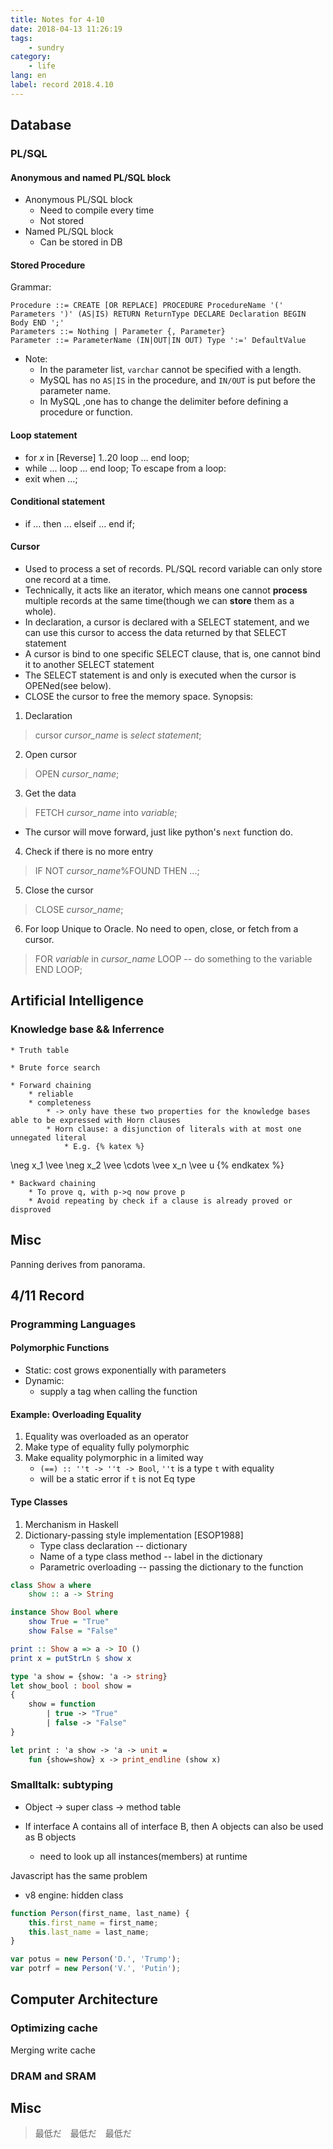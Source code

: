```yaml
---
title: Notes for 4-10
date: 2018-04-13 11:26:19
tags:
    - sundry
category:
    - life
lang: en
label: record 2018.4.10
---
```



## Database

### PL/SQL

#### Anonymous and named PL/SQL block
* Anonymous PL/SQL block
    * Need to compile every time
    * Not stored
* Named PL/SQL block
    * Can be stored in DB

#### Stored Procedure

Grammar:

    Procedure ::= CREATE [OR REPLACE] PROCEDURE ProcedureName '(' Parameters ')' (AS|IS) RETURN ReturnType DECLARE Declaration BEGIN Body END ';'
    Parameters ::= Nothing | Parameter {, Parameter}
    Parameter ::= ParameterName (IN|OUT|IN OUT) Type ':=' DefaultValue

* Note:
    * In the parameter list, `varchar` cannot be specified with a length.
    * MySQL has no `AS|IS` in the procedure, and `IN/OUT` is put before the parameter name.
    * In MySQL ,one has to change the delimiter before defining a procedure or function.


#### Loop statement
* for *x* in [Reverse] 1..20 loop ... end loop;
* while ... loop ... end loop;
To escape from a loop:
* exit when ...;

#### Conditional statement
* if ... then ... elseif ... end if;

#### Cursor
* Used to process a set of records. PL/SQL record variable can only store one record at a time.
* Technically, it acts like an iterator, which means one cannot **process** multiple records at the same time(though we can **store** them as a whole).
* In declaration, a cursor is declared with a SELECT statement, and we can use this cursor to access the data returned by that SELECT statement
* A cursor is bind to one specific SELECT clause, that is, one cannot bind it to another SELECT statement
* The SELECT statement is and only is executed when the cursor is OPENed(see below).
* CLOSE the cursor to free the memory space.
Synopsis:
1. Declaration
> cursor *cursor_name* is *select statement*;
2. Open cursor
> OPEN *cursor_name*;
3. Get the data
> FETCH *cursor_name* into *variable*;
* The cursor will move forward, just like python's `next` function do.
4. Check if there is no more entry
> IF NOT *cursor_name*%FOUND THEN ...;
5. Close the cursor
> CLOSE *cursor_name*;
6. For loop
Unique to Oracle.
No need to open, close, or fetch from a cursor.
> FOR *variable* in *cursor_name* LOOP
> -- do something to the variable
> END LOOP;

## Artificial Intelligence

### Knowledge base && Inferrence
    * Truth table

    * Brute force search

    * Forward chaining
        * reliable
        * completeness
            * -> only have these two properties for the knowledge bases able to be expressed with Horn clauses
            * Horn clause: a disjunction of literals with at most one unnegated literal
                * E.g. {% katex %}
\neg x_1 \vee \neg x_2 \vee \cdots \vee x_n \vee u
{% endkatex %}

    * Backward chaining
        * To prove q, with p->q now prove p
        * Avoid repeating by check if a clause is already proved or disproved

## Misc

Panning derives from panorama.

## 4/11 Record

### Programming Languages

#### Polymorphic Functions
* Static: cost grows exponentially with parameters
* Dynamic:
    * supply a tag when calling the function

#### Example: Overloading Equality

1. Equality was overloaded as an operator
2. Make type of equality fully polymorphic
3. Make equality polymorphic in a limited way
    * `(==) :: ''t -> ''t -> Bool`, `''t` is a type `t` with equality
    * will be a static error if `t` is not Eq type

#### Type Classes
1. Merchanism in Haskell
2. Dictionary-passing style implementation [ESOP1988]
    * Type class declaration -- dictionary
    * Name of a type class method -- label in the dictionary
    * Parametric overloading -- passing the dictionary to the function

```haskell
class Show a where
    show :: a -> String

instance Show Bool where
    show True = "True"
    show False = "False"

print :: Show a => a -> IO ()
print x = putStrLn $ show x
```

```ocaml
type 'a show = {show: 'a -> string}
let show_bool : bool show = 
{
    show = function
        | true -> "True"
        | false -> "False"
}

let print : 'a show -> 'a -> unit =
    fun {show=show} x -> print_endline (show x)
```

### Smalltalk: subtyping

* Object -> super class
         -> method table

* If interface A contains all of interface B, then A objects can also be used as B objects
    * need to look up all instances(members) at runtime

Javascript has the same problem
* v8 engine: hidden class
```javascript
function Person(first_name, last_name) {
    this.first_name = first_name;
    this.last_name = last_name;
}

var potus = new Person('D.', 'Trump');
var potrf = new Person('V.', 'Putin');
```

## Computer Architecture

### Optimizing cache

Merging write cache

### DRAM and SRAM



## Misc

> 最低だ　最低だ　最低だ